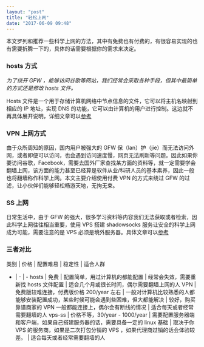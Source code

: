 ```yaml
---
layout: "post"
title: "轻松上网"
date: "2017-06-09 09:48"
---
```


本文罗列和推荐一些科学上网的方法，其中有免费也有付费的，有很容易实现的也有需要折腾一下的，具体的话需要根据你的需求来决定。

### hosts 方式

*为了绕开 GFW ，能够访问谷歌等网站，我们经常会采取各种手段，但其中最简单的方式还是修改 hosts 文件。*

Hosts 文件是一个用于存储计算机网络中节点信息的文件，它可以将主机名映射到相应的 IP 地址，实现 DNS 的功能，它可以由计算机的用户进行控制。这边就不再具体展开说明，详细文章可以[参考](https://noparkinghere.github.io/2017/06/08/2017/2017-06-08-hosts-%E6%96%87%E4%BB%B6%E4%B8%8A%E7%BD%91/)

### VPN 上网方式

由于众所周知的原因，国内用户被强大的 GFW 保（lan）护（jie）而无法访问外网，或者即便可以访问，也会遇到访问速度慢，网页无法刷新等问题。因此如果你要访问谷歌，Facebook，需要去国外厂家查找某方面的资料等，就一定需要学会翻墙上网，该方面的能力甚至已经算是软件从业/科研人员的基本素养，因此一般也将翻墙称作科学上网。本文主要介绍使用付费 VPN 的方式来绕过 GFW 的过滤，让小伙伴们能够轻松畅游天地，无拘无束。

### SS 上网

日常生活中，由于 GFW 的强大，很多学习资料等内容我们无法获取或者检索，因此科学上网往往相当重要，使用 VPS 搭建 shadowsocks 服务让安全的科学上网成为可能，需要注意的是 VPS 必须是境外服务器。具体文章可以[参考](https://noparkinghere.github.io/2016/11/25/2016/2016-11-25-vps-shadowsocks/)

<!-- more -->


### 三者对比

类别 | 价格 | 配置难易 | 稳定性 | 适合人群
- | - | -
hosts | 免费 | 配置简单，用过计算机的都能配置 | 经常会失效，需要重新找 hosts 文件配置 | 适合几个月或很长时间，偶尔需要翻墙上网的人 
VPN | 免费版较难连接，付费版价格 200/year 左右 | 一般对计算机比较熟悉的人都能够安装配置成功，某些时候可能会遇到些困难，但大都能解决 | 较好，购买靠谱商家的 VPN 一般都能连接上，偶尔会有断线的情况 | 适合每天或者经常需要翻墙的人
vps-ss | 价格不等，30/year - 1000/year | 需要配置服务器端和客户端，如果自己搭建服务器的话，需要具备一定的 linux 基础 | 取决于你 VPS 的服务商，如果是二次打包分销的 VPS ，如果代理商过销的话会体验较差。 | 适合每天或者经常需要翻墙的人
